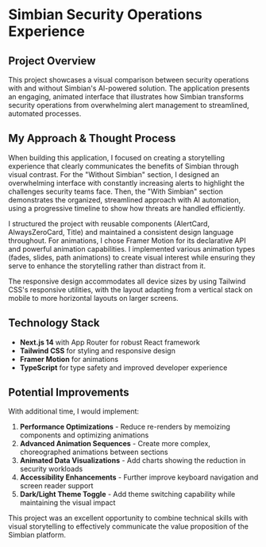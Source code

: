 # Simbian Security Operations Experience

## Project Overview
This project showcases a visual comparison between security operations with and without Simbian's AI-powered solution. The application presents an engaging, animated interface that illustrates how Simbian transforms security operations from overwhelming alert management to streamlined, automated processes.

## My Approach & Thought Process
When building this application, I focused on creating a storytelling experience that clearly communicates the benefits of Simbian through visual contrast. For the "Without Simbian" section, I designed an overwhelming interface with constantly increasing alerts to highlight the challenges security teams face. Then, the "With Simbian" section demonstrates the organized, streamlined approach with AI automation, using a progressive timeline to show how threats are handled efficiently.

I structured the project with reusable components (AlertCard, AlwaysZeroCard, Title) and maintained a consistent design language throughout. For animations, I chose Framer Motion for its declarative API and powerful animation capabilities. I implemented various animation types (fades, slides, path animations) to create visual interest while ensuring they serve to enhance the storytelling rather than distract from it.

The responsive design accommodates all device sizes by using Tailwind CSS's responsive utilities, with the layout adapting from a vertical stack on mobile to more horizontal layouts on larger screens.

## Technology Stack
- **Next.js 14** with App Router for robust React framework
- **Tailwind CSS** for styling and responsive design
- **Framer Motion** for animations
- **TypeScript** for type safety and improved developer experience

## Potential Improvements
With additional time, I would implement:

1. **Performance Optimizations** - Reduce re-renders by memoizing components and optimizing animations
2. **Advanced Animation Sequences** - Create more complex, choreographed animations between sections
3. **Animated Data Visualizations** - Add charts showing the reduction in security workloads
4. **Accessibility Enhancements** - Further improve keyboard navigation and screen reader support
5. **Dark/Light Theme Toggle** - Add theme switching capability while maintaining the visual impact

This project was an excellent opportunity to combine technical skills with visual storytelling to effectively communicate the value proposition of the Simbian platform.
